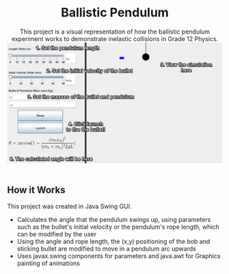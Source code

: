 <h1 align= "center">Ballistic Pendulum</h1>

<div align="center">
  This project is a visual representation of how the ballistic pendulum experiment works to demonstrate inelastic collisions in Grade 12 Physics. 
</div>

<div align="center">
  <img src="./HelpPanel.png">
</div>

<br>

## How it Works
This project was created in Java Swing GUI.
- Calculates the angle that the pendulum swings up, using parameters such as the bullet's initial velocity or the pendulum's rope length, which can be modified by the user
- Using the angle and rope length, the (x,y) positioning of the bob and sticking bullet are modified to move in a pendulum arc upwards
- Uses javax.swing components for parameters and java.awt for Graphics painting of animations


